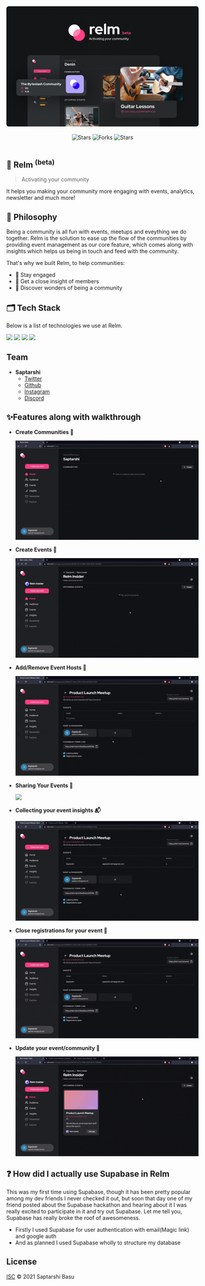 <div align="center">
  <img src="./assets/hero.png" width="700"/>
  <br/><br/>
  <img alt="Stars" src="https://img.shields.io/badge/build-passing-brightgreen?style=for-the-badge">
  <img alt="Forks" src="https://img.shields.io/github/forks/imsaptarshi/relm?style=for-the-badge">
  <img alt="Stars" src="https://img.shields.io/github/stars/imsaptarshi/relm?style=for-the-badge">
</div>
<br>

## 🚀 Relm <sup>(beta)</sup>

> Activating your community

It helps you making your community more engaging with events, analytics, newsletter and much more!

## 📯 Philosophy

Being a community is all fun with events, meetups and eveything we do together. Relm is the solution to ease up the flow of the communities by providing event management as our core feature, which comes along with insights which helps us being in touch and feed with the community.

That's why we built Relm, to help communities:

- 🧐 Stay engaged
- 📕 Get a close insight of members
- 📰 Discover wonders of being a community

## 🗂 Tech Stack

Below is a list of technologies we use at Relm.

<img src="https://shields.io/badge/javascript-gray?logo=javascript&style=for-the-badge">
<img src="https://shields.io/badge/react-gray?logo=react&style=for-the-badge">
<img src="https://shields.io/badge/chakra--ui-gray?logo=chakraui&style=for-the-badge">
<img src="https://shields.io/badge/supabase-gray?logo=supabase&style=for-the-badge">

## Team

- **Saptarshi**
  - [Twitter](https://twitter.com/imsaptarshiii)
  - [Github](https://github.com/imsaptarshi)
  - [Instagram](https://www.instagram.com/thesaptarshiii)
  - [Discord](https://discord.gg/VFfG7UTn5J)

## ✨Features along with walkthrough

- **Create Communities 🤗**

    <img src="./assets/creating-community.gif">

- **Create Events 📆**

    <img src="./assets/creating-event.gif">

- **Add/Remove Event Hosts 🧐**

    <img src="./assets/add-host.gif">

- **Sharing Your Events 🤝**

    <img src="./assets/sharing-event.gif">

- **Collecting your event insights 📬**

    <img src="./assets/insights.gif">

- **Close registrations for your event 🔐**

    <img src="./assets/close-registrations.gif">

- **Update your event/community 🔼**

    <img src="./assets/update.gif">

## ❓ How did I actually use Supabase in Relm

This was my first time using Supabase, though it has been pretty popular among my dev friends I never checked it out, but soon that day one of my friend posted about the Supabase hackathon and hearing about it I was really excited to participate in it and try out Supabase. Let me tell you, Supabase has really broke the roof of awesomeness.

- Firstly I used Supabase for user authentication with email(Magic link) and google auth
- And as planned I used Supabase wholly to structure my database

## License

[ISC](LICENSE) © 2021 Saptarshi Basu
